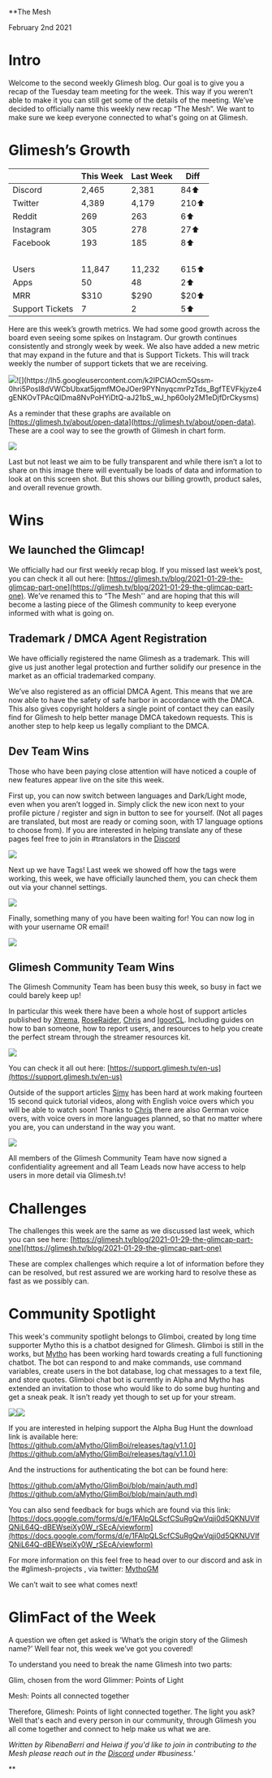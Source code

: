**The Mesh

February 2nd 2021

# Intro

Welcome to the second weekly Glimesh blog. Our goal is to give you a recap of the Tuesday team meeting for the week. This way if you weren’t able to make it you can still get some of the details of the meeting. We’ve decided to officially name this weekly new recap “The Mesh”. We want to make sure we keep everyone connected to what's going on at Glimesh.

# Glimesh’s Growth


| <br/> | This Week | Last Week | Diff |
| - | - | - | - |
| Discord | 2,465 | 2,381 | 84⬆ |
| Twitter | 4,389 | 4,179 | 210⬆ |
| Reddit | 269 | 263 | 6⬆ |
| Instagram | 305 | 278 | 27⬆ |
| Facebook | 193 | 185 | 8⬆ |
| <br/> | <br/> | <br/> | <br/> |
| Users | 11,847 | 11,232 | 615⬆ |
| Apps | 50 | 48 | 2⬆ |
| MRR | $310 | $290 | $20⬆ |
| Support Tickets | 7 | 2 | 5⬆ |

Here are this week’s growth metrics. We had some good growth across the board even seeing some spikes on Instagram. Our growth continues consistently and strongly week by week. We also have added a new metric that may expand in the future and that is Support Tickets. This will track weekly the number of support tickets that we are receiving.

![](https://lh5.googleusercontent.com/ay4QaJwl2N1NO7fMOWcrOqZbyj5xlk3JyUWwUtmxMc7P1BtLSklFgCgUJSY9MlgZ2MGSHetpqNOoZ4P6M7OyEcsiBPY7NjHs4St10SY8oSzfWkkUDrQtMlu-gsOdD2J8cLD0R0n_)![](https://lh5.googleusercontent.com/k2IPCIAOcm5Qssm-0hri5PosI8dVWCbUbxat5jqmfMOeJOer9PYNnyqcmrPzTds_BgfTEVFkjyze4gENKOvTPAcQIDma8NvPoHYiDtQ-aJ21bS_wJ_hp60oIy2M1eDjfDrCkysms)

As a reminder that these graphs are available on [https://glimesh.tv/about/open-data](https://glimesh.tv/about/open-data). These are a cool way to see the growth of Glimesh in chart form.

![](https://lh3.googleusercontent.com/dC3-DxbhPrejIhUMJs77eVTsrutE8jGFj1pugaXqajJsLFsbJHyZ8uNLC5DtmiGyJNG1LJMbrvT5lY8WVtRUc52DtI8263fhWsJO0zZoz6k8m8_8W4zXm_GAyLSExcLtftMwj_-W)

Last but not least we aim to be fully transparent and while there isn’t a lot to share on this image there will eventually be loads of data and information to look at on this screen shot. But this shows our billing growth, product sales, and overall revenue growth.

# Wins

## We launched the Glimcap!

We officially had our first weekly recap blog. If you missed last week’s post, you can check it all out here: [https://glimesh.tv/blog/2021-01-29-the-glimcap-part-one](https://glimesh.tv/blog/2021-01-29-the-glimcap-part-one). We’ve renamed this to “The Mesh'' and are hoping that this will become a lasting piece of the Glimesh community to keep everyone informed with what is going on.

## Trademark / DMCA Agent Registration

We have officially registered the name Glimesh as a trademark. This will give us just another legal protection and further solidify our presence in the market as an official trademarked company.

We’ve also registered as an official DMCA Agent. This means that we are now able to have the safety of safe harbor in accordance with the DMCA. This also gives copyright holders a single point of contact they can easily find for Glimesh to help better manage DMCA takedown requests. This is another step to help keep us legally compliant to the DMCA.

## Dev Team Wins

Those who have been paying close attention will have noticed a couple of new features appear live on the site this week.

First up, you can now switch between languages and Dark/Light mode, even when you aren’t logged in. Simply click the new icon next to your profile picture / register and sign in button to see for yourself. (Not all pages are translated, but most are ready or coming soon, with 17 language options to choose from). If you are interested in helping translate any of these pages feel free to join in #translators in the [Discord](http://discord.gg/glimesh)

![](https://lh3.googleusercontent.com/vPO3sz3rH-DwYWtKmJoAUBacu58vf9kYegaE4bymS8s_YAZuuP6xU6dwIbpfPwd4d7wI9udctNG1NkXI7U-0cupLz7_nglD7IcwBnHjqndmZoEdfDs-Jz5rBQw8ETdNT2BWmkUSr)

Next up we have Tags! Last week we showed off how the tags were working, this week, we have officially launched them, you can check them out via your channel settings.

![](https://lh3.googleusercontent.com/ro6db7hHkVHc4H4uH-4C1g9iIoL3q_wEs7cmGg64eWI0YVpic_ap5KEmZE29sfY-Gz8GhIDivYTCIk05-6b6McW2ZqsGzSFwybG0p-0MEONFel90ix8a7b1UVBkWL3sIX2O37fDE)

Finally, something many of you have been waiting for! You can now log in with your username OR email!

![](https://lh4.googleusercontent.com/PiOQkxCisEJGUEX_dGXg8hiCVA2C_-AXYqrXN84v9P9hRQUMZP-46DI1413sGpbfNMP33QdLopQPQg66ghONFB4-zMBbP_jaXgtJYMISWZANxLJxV7ymYuL-fi07XSxWbdZvqWuy)

## Glimesh Community Team Wins

The Glimesh Community Team has been busy this week, so busy in fact we could barely keep up!

In particular this week there have been a whole host of support articles published by [Xtrema](https://glimesh.tv/Xtrema/profile), [RoseRaider](https://glimesh.tv/RoseRaider1/profile), [Chris](https://glimesh.tv/chris/profile) and [IgoorCL](https://glimesh.tv/ghufte/profile). Including guides on how to ban someone, how to report users, and resources to help you create the perfect stream through the streamer resources kit.

![](https://lh6.googleusercontent.com/7bbgcVkWw3F6kzjcs_dIK781g362_LLzZA0TLsDmCFPl1B2yAKuwTSRRvdqn17T8TYwfNqt6P9H5Z7NAsJAkusSYd5-oHPJzDx_2BCAonaEauPps12v1OR0I8hniEsqYN9D965ft)

You can check it all out here: [https://support.glimesh.tv/en-us](https://support.glimesh.tv/en-us)

Outside of the support articles [Simy](https://glimesh.tv/JustSimy/profile) has been hard at work making fourteen 15 second quick tutorial videos, along with English voice overs which you will be able to watch soon! Thanks to [Chris](https://glimesh.tv/chris/profile) there are also German voice overs, with voice overs in more languages planned, so that no matter where you are, you can understand in the way you want.

![](https://lh5.googleusercontent.com/-a-1PKwKkrZYnpFQeYK-Jm-MKwTbhs2TgMqSlknaO6l48UXUiwuQKz2qpseDb_XY1P-ZBzZAOotpf_BvIeSayHT2oTOBsBpdOX2LXZWD3r2RzLEdj1CXvpgjGO168goShU0WPP6e)

All members of the Glimesh Community Team have now signed a confidentiality agreement and all Team Leads now have access to help users in more detail via Glimesh.tv!

# Challenges

The challenges this week are the same as we discussed last week, which you can see here: [https://glimesh.tv/blog/2021-01-29-the-glimcap-part-one](https://glimesh.tv/blog/2021-01-29-the-glimcap-part-one)

These are complex challenges which require a lot of information before they can be resolved, but rest assured we are working hard to resolve these as fast as we possibly can.

# Community Spotlight

This week's community spotlight belongs to Glimboi, created by long time supporter Mytho this is a chatbot designed for Glimesh. Glimboi is still in the works, but [Mytho](https://glimesh.tv/Mytho/profile) has been working hard towards creating a full functioning chatbot. The bot can respond to and make commands, use command variables, create users in the bot database, log chat messages to a text file, and store quotes. Glimboi chat bot is currently in Alpha and Mytho has extended an invitation to those who would like to do some bug hunting and get a sneak peak. It isn’t ready yet though to set up for your stream.

![](https://lh4.googleusercontent.com/F8qpBj6IAxfDP2NKhCKTFon-4M0tjZdEEy6NsPKtQunaMs_yvhVEg4mMFApQQ8f_R6hi2v2JM3tWSmewBScrCfJCv2zLuOw5UMnqbq6oUGJfI5xIh66lKFcrivRo11eewfkJAdc-)![](https://lh4.googleusercontent.com/xt2LSCzHs0bgbfy7IKqO3LWfc3xA92gmmIFVNHGwGK29xGZmMKs_WL94uRje_dJ8SL2G82PGHjj48yvbcC0POhfizRDodFU-AGOtOAEOm-AiO6HfNGsX72UWIXdTx96on55Wmh5A)

If you are interested in helping support the Alpha Bug Hunt the download link is available here: [https://github.com/aMytho/GlimBoi/releases/tag/v1.1.0](https://github.com/aMytho/GlimBoi/releases/tag/v1.1.0)

And the instructions for authenticating the bot can be found here:

[https://github.com/aMytho/GlimBoi/blob/main/auth.md](https://github.com/aMytho/GlimBoi/blob/main/auth.md)

You can also send feedback for bugs which are found via this link:
[https://docs.google.com/forms/d/e/1FAIpQLScfCSuRgQwVqji0d5QKNUVIfQNiL64Q-dBEWseiXy0W_rSEcA/viewform](https://docs.google.com/forms/d/e/1FAIpQLScfCSuRgQwVqji0d5QKNUVIfQNiL64Q-dBEWseiXy0W_rSEcA/viewform)

For more information on this feel free to head over to our discord and ask in the #glimesh-projects , via twitter: [MythoGM](https://twitter.com/mythogm)

We can’t wait to see what comes next!

# GlimFact of the Week

A question we often get asked is ‘What’s the origin story of the Glimesh name?’ Well fear not, this week we’ve got you covered!

To understand you need to break the name Glimesh into two parts:

Glim, chosen from the word Glimmer: Points of Light

Mesh: Points all connected together

Therefore, Glimesh: Points of light connected together. The light you ask? Well that's each and every person in our community, through Glimesh you all come together and connect to help make us what we are.

*Written by RibenaBerri and Heiwa if you'd like to join in contributing to the Mesh please reach out in the [Discord](https://discord.gg/glimesh) under #business.'*

**
